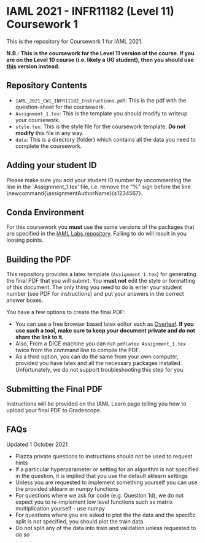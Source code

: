 # IAML 2021 - INFR11182 (Level 11) Coursework 1
This is the repository for Coursework 1 for IAML 2021.

**N.B.: This is the coursework for the Level 11 version of the course. If you are on the Level 10 course (i.e. likely a UG student), then you should use [this](https://github.com/uoe-iaml/INFR10069-2021-CW1) version instead.**

## Repository Contents

 * `IAML_2021_CW1_INFR11182_Instructions.pdf`: This is the pdf with the question-sheet for the coursework.
 * `Assignment_1.tex`: This is the template you should modify to writeup your coursework.
 * `style.tex`: This is the style file for the coursework template. **Do not modify** this file in any way.
 * `data`: This is a directory (folder) which contains all the data you need to complete the coursework.

## Adding your student ID
Please make sure you add your student ID number by uncommenting the line in the `Assignment_1.tex' file, i.e. remove the "\%" sign before the line 
\newcommand{\assignmentAuthorName}{s1234567}.

## Conda Environment

For this coursework you **must** use the same versions of the packages that are specified in the [IAML Labs repository](https://github.com/uoe-iaml/iaml-labs). 
Failing to do will result in you loosing points. 

## Building the PDF

This repository provides a latex template (`Assignment_1.tex`) for generating the final PDF that you will submit. 
You **must not** edit the style or formatting of this document.
The only thing you need to do is enter your student number (see PDF for instructions) and put your answers in the correct answer boxes. 

You have a few options to create the final PDF:
* You can use a free browser based latex editor such as [Overleaf](https://www.overleaf.com). **If you use such a tool, make sure to keep your document private and do not share the link to it.** 
* Also, From a DICE machine you can run `pdflatex Assignment_1.tex` twice from the command line to compile the PDF. 
* As a third option, you can do the same from your own computer, provided you have latex and all the necessary packages installed. Unfortunately, we do not support troubleshooting this step for you. 



## Submitting the Final PDF

Instructions will be provided on the IAML Learn page telling you how to upload your final PDF to Gradescope. 


## FAQs
Updated 1 October 2021
* Piazza private questions to instructions should not be used to request hints
* If a particular hyperparameter or setting for an algorithm is not specified in the question, it is implied that you use the default sklearn settings
* Unless you are requested to implement something yourself you can use the provided sklearn or numpy functions
* For questions where we ask for code (e.g. Question 1d), we do not expect you to re-implement low level functions such as matrix multiplication yourself - use numpy
* For questions where you are asked to plot the the data and the specific split is not specified, you should plot the train data
* Do not split any of the data into train and validation unless requested to do so
